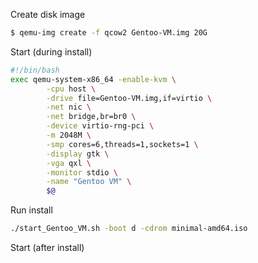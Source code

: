 Create disk image

```bash
$ qemu-img create -f qcow2 Gentoo-VM.img 20G
```

Start (during install)

```bash
#!/bin/bash
exec qemu-system-x86_64 -enable-kvm \
        -cpu host \
        -drive file=Gentoo-VM.img,if=virtio \
        -net nic \
        -net bridge,br=br0 \
        -device virtio-rng-pci \
        -m 2048M \
        -smp cores=6,threads=1,sockets=1 \
        -display gtk \
        -vga qxl \
        -monitor stdio \
        -name "Gentoo VM" \
        $@
```

Run install

```bash
./start_Gentoo_VM.sh -boot d -cdrom minimal-amd64.iso
```

Start (after install)